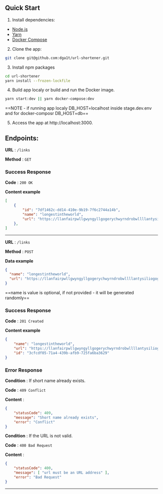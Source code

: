 ## Quick Start

1. Install dependencies:
 - [Node.js](https://nodejs.org/en/download/)
 - [Yarn](https://yarnpkg.com/lang/en/docs/install/)
 - [Docker Compose](https://docs.docker.com/compose/install/)
2. Clone the app:

```bash
git clone git@github.com:dga1t/url-shortener.git
```

3. Install npm packages

```bash
cd url-shortener
yarn install --frozen-lockfile
```

4. Build app localy or build and run the Docker image.

```bash
yarn start:dev || yarn docker-compose:dev
```
==NOTE - if running app localy DB_HOST=localhost inside stage.dev.env and for docker-composr DB_HOST=db==

5. Access the app at http://localhost:3000.

## Endpoints:

**URL** : `/links`

**Method** : `GET`

### Success Response

**Code** : `200 OK`

**Content example**

```json
[
    {
        "id": "7df1462c-dd14-410e-9b19-7f6c2744a14b",
        "name": "longestintheworld",
        "url": "https://llanfairpwllgwyngyllgogerychwyrndrobwllllantysiliogogogoch.co.uk/"
    },
]
```

***

**URL** : `/links`

**Method** : `POST`

**Data example**

```json
{
  "name": "longestintheworld",
  "url": "https://llanfairpwllgwyngyllgogerychwyrndrobwllllantysiliogogogoch.co.uk/"
}
```
==name is value is optional, if not provided - it will be generated randomly==

### Success Response

**Code** : `201 Created`

**Content example**

```json
{
    "name": "longestintheworld",
    "url": "https://llanfairpwllgwyngyllgogerychwyrndrobwllllantysiliogogogoch.co.uk/",
    "id": "3cfcdf05-71a4-439b-afb9-725fa6ba3629"
}
```

### Error Response

**Condition** : If short name already exists.

**Code** : `409 Conflict`

**Content** :

```json
{
    "statusCode": 409,
    "message": "Short name already exists",
    "error": "Conflict"
}
```
**Condition** : If the URL is not valid.

**Code** : `400 Bad Request`

**Content** :

```json
{
    "statusCode": 400,
    "message": [ "url must be an URL address" ],
    "error": "Bad Request"
}
```

***

